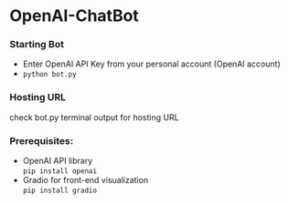 # OpenAI-ChatBot
### Starting Bot
- Enter OpenAI API Key from your personal account (OpenAI account)
- ```python bot.py```
### Hosting URL
check bot.py terminal output for hosting URL
### Prerequisites:
- OpenAI API library  
```pip install openai```  
- Gradio for front-end visualization  
```pip install gradio```
